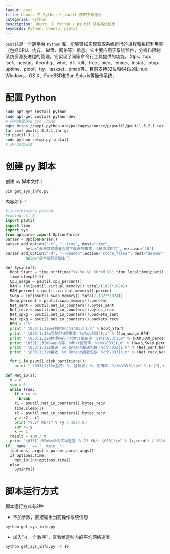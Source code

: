 ```yaml
---
layout: post
title: Ubuntu 下 Python + psutil 获取系统信息
categories: Python
description: Ubuntu 下 Python + psutil 获取系统信息
keywords: Python, Ubuntu, psutil
---
```


`psutil`是一个跨平台 `Python` 库，能够轻松实现获取系统运行的进程和系统利用率（包括CPU、内存、磁盘、网络等）信息。它主要应用于系统监控，分析和限制系统资源及进程的管理。它实现了同等命令行工具提供的功能，如ps、top、lsof、netstat、ifconfig、who、df、kill、free、nice、ionice、iostat、iotop、uptime、pidof、tty、taskset、pmap等。目前支持32位和64位的Linux、Windows、OS X、FreeBSD和Sun Solaris等操作系统，

# 配置 Python
```bash
sudo apt-get install python
sudo apt-get install python-dev
# 同时需要保证 gcc 已安装
wget https://pypi.python.org/packages/source/p/psutil/psutil-3.2.1.tar.gz --no-check-certificate
tar zxvf psutil-3.2.1.tar.gz
cd psutil-3.2.1
sudo python setup.py install
# 即可完成安装
```
# 创建 py 脚本

创建 py 脚本文件：
```bash
vim get_sys_info.py
```
内容如下：
```python
#!/usr/bin/env python
#coding:utf-8
import psutil
import time
import sys
from optparse import OptionParser
parser = OptionParser()
parser.add_option("-t", "--time", dest="time",
         help="此参数可查看当前下载占的带宽,-t是测试时间", metavar="10")
parser.add_option("-d", "--deamon",action="store_false", dest="deamon", default=True,
         help="后台运行此脚本")

def Sysinfo():
  Boot_Start = time.strftime("%Y-%m-%d %H:%M:%S",time.localtime(psutil.boot_time()))
  time.sleep(0.5)
  Cpu_usage = psutil.cpu_percent()
  RAM = int(psutil.virtual_memory().total/(1027*1024))
  RAM_percent = psutil.virtual_memory().percent
  Swap = int(psutil.swap_memory().total/(1027*1024))
  Swap_percent = psutil.swap_memory().percent
  Net_sent = psutil.net_io_counters().bytes_sent
  Net_recv = psutil.net_io_counters().bytes_recv
  Net_spkg = psutil.net_io_counters().packets_sent
  Net_rpkg = psutil.net_io_counters().packets_recv
  BFH = r'%'
  print " \033[1;32m开机时间：%s\033[1;m" % Boot_Start
  print " \033[1;32m当前CPU使用率：%s%s\033[1;m" % (Cpu_usage,BFH)
  print " \033[1;32m物理内存：%dM\t使用率：%s%s\033[1;m" % (RAM,RAM_percent,BFH)
  print "\033[1;32mSwap内存：%dM\t使用率：%s%s\033[1;m" % (Swap,Swap_percent,BFH)
  print " \033[1;32m发送：%d Byte\t发送包数：%d个\033[1;m" % (Net_sent,Net_spkg)
  print " \033[1;32m接收：%d Byte\t接收包数：%d个\033[1;m" % (Net_recv,Net_rpkg)

  for i in psutil.disk_partitions():
    print " \033[1;32m盘符: %s 挂载点: %s 使用率: %s%s\033[1;m" % (i[0],i[1],psutil.disk_usage(i[1])[3],BFH)

def Net_io(s):
  x = 0
  sum = 0
  while True:
    if x >= s:
      break
    r1 = psutil.net_io_counters().bytes_recv
    time.sleep(1)
    r2 = psutil.net_io_counters().bytes_recv
    y = r2 - r1
    print "%.2f Kb/s" % (y / 1024.0)
    sum += y
    x += 1
  result = sum / x
  print "\033[1;32m%s秒内平均速度：%.2f Kb/s \033[1;m" % (x,result / 1024.0)
if __name__ == "__main__":
  (options, args) = parser.parse_args()
  if options.time:
    Net_io(int(options.time))
  else:
    Sysinfo()
```
# 脚本运行方式

脚本运行方式有2种

- 不加参数，直接输出当前操作系统信息
```bash
python get_sys_info.py
```

- 加入“-t 一个数字”，查看给定秒内的平均网络速度
```bash
python get_sys_info.py -t 10
```
